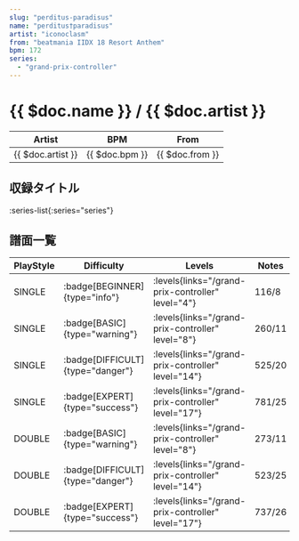 ```yaml
---
slug: "perditus-paradisus"
name: "perditus†paradisus"
artist: "iconoclasm"
from: "beatmania IIDX 18 Resort Anthem"
bpm: 172
series:
  - "grand-prix-controller"
---
```


# {{ $doc.name }} / {{ $doc.artist }}

|Artist|BPM|From|
|------|---|----|
|{{ $doc.artist }}|{{ $doc.bpm }}|{{ $doc.from }}|

## 収録タイトル

:series-list{:series="series"}

## 譜面一覧

|PlayStyle|Difficulty|Levels|Notes|Movie|
|---------|----------|------|-----|-----|
|SINGLE| :badge[BEGINNER]{type="info"}| :levels{links="/grand-prix-controller" level="4"}|116/8||
|SINGLE| :badge[BASIC]{type="warning"}| :levels{links="/grand-prix-controller" level="8"}|260/11||
|SINGLE| :badge[DIFFICULT]{type="danger"}| :levels{links="/grand-prix-controller" level="14"}|525/20||
|SINGLE| :badge[EXPERT]{type="success"}| :levels{links="/grand-prix-controller" level="17"}|781/25||
|DOUBLE| :badge[BASIC]{type="warning"}| :levels{links="/grand-prix-controller" level="8"}|273/11||
|DOUBLE| :badge[DIFFICULT]{type="danger"}| :levels{links="/grand-prix-controller" level="14"}|523/25||
|DOUBLE| :badge[EXPERT]{type="success"}| :levels{links="/grand-prix-controller" level="17"}|737/26||
